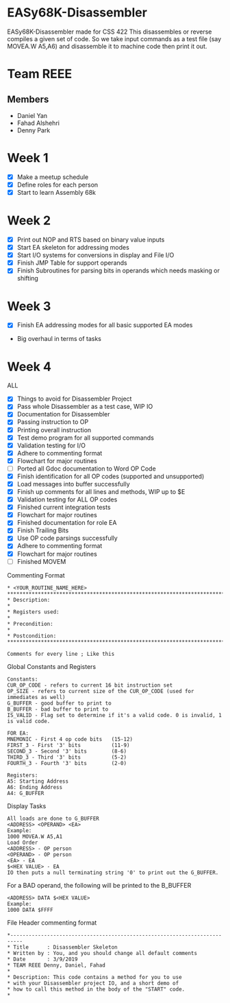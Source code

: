 # EASy68K-Disassembler
EASy68K-Disassembler made for CSS 422
This disassembles or reverse compiles a given set of code. So we take input commands as a test file (say MOVEA.W A5,A6) and disassemble it to machine code then print it out.
# Team REEE
## Members
+ Daniel Yan
+ Fahad Alshehri
+ Denny Park
# Week 1 
- [X] Make a meetup schedule
- [X] Define roles for each person
- [X] Start to learn Assembly 68k
# Week 2
- [X] Print out NOP and RTS based on binary value inputs
- [X] Start EA skeleton for addressing modes
- [X] Start I/O systems for conversions in display and File I/O
- [X] Finish JMP Table for support operands
- [X] Finish Subroutines for parsing bits in operands which needs masking or shifting
# Week 3
- [X] Finish EA addressing modes for all basic supported EA modes
- Big overhaul in terms of tasks
# Week 4
ALL
- [X] Things to avoid for Disassembler Project
- [X] Pass whole Disassembler as a test case, WIP
IO
- [X] Documentation for Disassembler
- [x] Passing instruction to OP
- [x] Printing overall instruction
- [X] Test demo program for all supported commands
- [X] Validation testing for I/O
- [X] Adhere to commenting format
- [X] Flowchart for major routines
- [ ] Ported all Gdoc documentation to Word
OP Code
- [X] Finish identification for all OP codes (supported and unsupported)
- [X] Load messages into buffer successfully
- [X] Finish up comments for all lines and methods, WIP up to $E
- [X] Validation testing for ALL OP codes
- [X] Finished current integration tests
- [X] Flowchart for major routines
- [X] Finished documentation for role
EA
- [x] Finish Trailing Bits
- [X] Use OP code parsings successfully
- [x] Adhere to commenting format
- [X] Flowchart for major routines
- [ ] Finished MOVEM

Commenting Format
```
* <YOUR_ROUTINE_NAME_HERE>
**********************************************************************************
* Description:
*
* Registers used: 
*
* Precondition: 
*
* Postcondition: 
**********************************************************************************

Comments for every line ; Like this
```
Global Constants and Registers
```
Constants:
CUR_OP_CODE - refers to current 16 bit instruction set
OP_SIZE - refers to current size of the CUR_OP_CODE (used for immediates as well)
G_BUFFER - good buffer to print to
B_BUFFER - bad buffer to print to
IS_VALID - Flag set to determine if it's a valid code. 0 is invalid, 1 is valid code.

FOR EA:
MNEMONIC - First 4 op code bits   (15-12)
FIRST_3 - First '3' bits          (11-9)
SECOND_3 - Second '3' bits        (8-6)
THIRD_3 - Third '3' bits          (5-2)
FOURTH_3 - Fourth '3' bits        (2-0)

Registers:
A5: Starting Address
A6: Ending Address
A4: G_BUFFER
```
Display Tasks
```
All loads are done to G_BUFFER
<ADDRESS> <OPERAND> <EA> 
Example:
1000 MOVEA.W A5,A1
Load Order
<ADDRESS> - OP person
<OPERAND> - OP person
<EA> - EA
$<HEX VALUE> - EA
IO then puts a null terminating string '0' to print out the G_BUFFER.
```
For a BAD operand, the following will be printed to the B_BUFFER
```
<ADDRESS> DATA $<HEX VALUE>
Example:
1000 DATA $FFFF
```


File Header commenting format
```
*--------------------------------------------------------------------------
* Title      : Disassembler Skeleton 
* Written by : You, and you should change all default comments
* Date       : 3/9/2019 
* TEAM REEE Denny, Daniel, Fahad
* 
* Description: This code contains a method for you to use
* with your Disassembler project IO, and a short demo of 
* how to call this method in the body of the "START" code.
*
```
